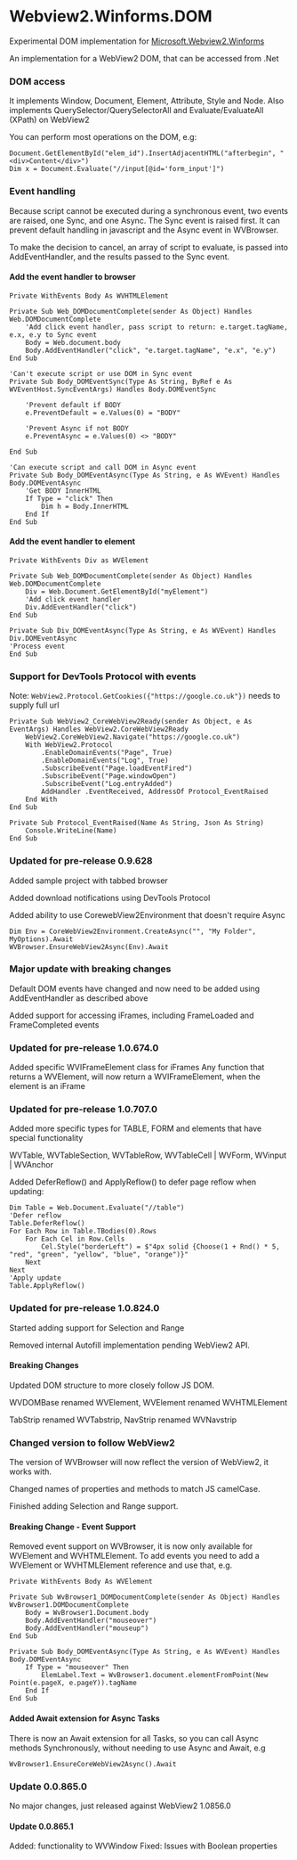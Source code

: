 # Webview2.Winforms.DOM
Experimental DOM implementation for [Microsoft.Webview2.Winforms](https://docs.microsoft.com/en-us/microsoft-edge/webview2/reference/winforms/0-9-515/microsoft-web-webview2-winforms-webview2)

An implementation for a WebView2 DOM, that can be accessed from .Net

### DOM access
It implements Window, Document, Element, Attribute, Style and Node.
Also implements QuerySelector/QuerySelectorAll and Evaluate/EvaluateAll (XPath) on WebView2

You can perform most operations on the DOM, e.g:

```
Document.GetElementById("elem_id").InsertAdjacentHTML("afterbegin", "<div>Content</div>")
Dim x = Document.Evaluate("//input[@id='form_input']")
```

### Event handling
Because script cannot be executed during a synchronous event, two events are raised, one Sync, and one Async.
The Sync event is raised first. It can prevent default handling in javascript and the Async event in WVBrowser.

To make the decision to cancel, an array of script to evaluate, is passed into AddEventHandler, and the results passed to the Sync event.

#### Add the event handler to browser
```
Private WithEvents Body As WVHTMLElement

Private Sub Web_DOMDocumentComplete(sender As Object) Handles Web.DOMDocumentComplete
	'Add click event handler, pass script to return: e.target.tagName, e.x, e.y to Sync event
	Body = Web.document.body
	Body.AddEventHandler("click", "e.target.tagName", "e.x", "e.y")
End Sub

'Can't execute script or use DOM in Sync event
Private Sub Body_DOMEventSync(Type As String, ByRef e As WVEventHost.SyncEventArgs) Handles Body.DOMEventSync

	'Prevent default if BODY
	e.PreventDefault = e.Values(0) = "BODY"
	
	'Prevent Async if not BODY
	e.PreventAsync = e.Values(0) <> "BODY"
	
End Sub

'Can execute script and call DOM in Async event
Private Sub Body_DOMEventAsync(Type As String, e As WVEvent) Handles Body.DOMEventAsync
	'Get BODY InnerHTML
	If Type = "click" Then
		Dim h = Body.InnerHTML
	End If
End Sub

```
#### Add the event handler to element
```
Private WithEvents Div as WVElement

Private Sub Web_DOMDocumentComplete(sender As Object) Handles Web.DOMDocumentComplete
	Div = Web.Document.GetElementById("myElement")
	'Add click event handler
	Div.AddEventHandler("click")
End Sub

Private Sub Div_DOMEventAsync(Type As String, e As WVEvent) Handles Div.DOMEventAsync
'Process event
End Sub

```

### Support for DevTools Protocol with events
Note: `WebView2.Protocol.GetCookies({"https://google.co.uk"})` needs to supply full url
```
Private Sub WebView2_CoreWebView2Ready(sender As Object, e As EventArgs) Handles WebView2.CoreWebView2Ready
	WebView2.CoreWebView2.Navigate("https://google.co.uk")
	With WebView2.Protocol
		.EnableDomainEvents("Page", True)
		.EnableDomainEvents("Log", True)
		.SubscribeEvent("Page.loadEventFired")
		.SubscribeEvent("Page.windowOpen")
		.SubscribeEvent("Log.entryAdded")
		AddHandler .EventReceived, AddressOf Protocol_EventRaised
	End With
End Sub

Private Sub Protocol_EventRaised(Name As String, Json As String)
	Console.WriteLine(Name)
End Sub

```

### Updated for pre-release 0.9.628
Added sample project with tabbed browser

Added download notifications using DevTools Protocol

Added ability to use CorewebView2Environment that doesn't require Async
```
Dim Env = CoreWebView2Environment.CreateAsync("", "My Folder", MyOptions).Await
WVBrowser.EnsureWebView2Async(Env).Await
```
### Major update with breaking changes
Default DOM events have changed and now need to be added using AddEventHandler as described above

Added support for accessing iFrames, including FrameLoaded and FrameCompleted events

### Updated for pre-release 1.0.674.0

Added specific WVIFrameElement class for iFrames
Any function that returns a WVElement, will now return a WVIFrameElement, when the element is an iFrame

### Updated for pre-release 1.0.707.0

Added more specific types for TABLE, FORM and elements that have special functionality

WVTable, WVTableSection, WVTableRow, WVTableCell | WVForm, WVinput | WVAnchor

Added DeferReflow() and ApplyReflow() to defer page reflow when updating:

```
Dim Table = Web.Document.Evaluate("//table")
'Defer reflow
Table.DeferReflow()
For Each Row in Table.TBodies(0).Rows
	For Each Cel in Row.Cells
		Cel.Style("borderLeft") = $"4px solid {Choose(1 + Rnd() * 5, "red", "green", "yellow", "blue", "orange")}"
	Next
Next
'Apply update
Table.ApplyReflow()

```

### Updated for pre-release 1.0.824.0

Started adding support for Selection and Range

Removed internal Autofill implementation pending WebView2 API.

#### Breaking Changes

Updated DOM structure to more closely follow JS DOM.

WVDOMBase renamed WVElement, WVElement renamed WVHTMLElement

TabStrip renamed WVTabstrip, NavStrip renamed WVNavstrip

### Changed version to follow WebView2

The version of WVBrowser will now reflect the version of WebView2, it works with.

Changed names of properties and methods to match JS camelCase.

Finished adding Selection and Range support.

#### Breaking Change - Event Support
Removed event support on WVBrowser, it is now only available for WVElement and WVHTMLElement.
To add events you need to add a WVElement or WVHTMLElement reference and use that, e.g.

```
Private WithEvents Body As WVElement

Private Sub WvBrowser1_DOMDocumentComplete(sender As Object) Handles WvBrowser1.DOMDocumentComplete
	Body = WvBrowser1.Document.body
	Body.AddEventHandler("mouseover")
	Body.AddEventHandler("mouseup")
End Sub

Private Sub Body_DOMEventAsync(Type As String, e As WVEvent) Handles Body.DOMEventAsync
	If Type = "mouseover" Then
		ElemLabel.Text = WvBrowser1.document.elementFromPoint(New Point(e.pageX, e.pageY)).tagName
	End If
End Sub
```

#### Added Await extension for Async Tasks

There is now an Await extension for all Tasks, so you can call Async methods Synchronously, without needing to use Async and Await, e.g

```
WvBrowser1.EnsureCoreWebView2Async().Await
```

### Update 0.0.865.0
No major changes, just released against WebView2 1.0856.0

#### Update 0.0.865.1
Added: functionality to WVWindow
Fixed: Issues with Boolean properties

